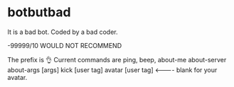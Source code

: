 # botbutbad
  It is a bad bot.
  Coded by a bad coder.

  -99999/10 WOULD NOT RECOMMEND

  The prefix is 👌
  Current commands are
  ping,
  beep,
  about-me
  about-server
  about-args [args]
  kick [user tag]
  avatar [user tag] <---- blank for your avatar. 
